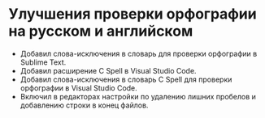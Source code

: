 # Улучшения проверки орфографии на русском и английском

- Добавил слова-исключения в словарь для проверки орфографии в Sublime Text.
- Добавил расширение C Spell в Visual Studio Code.
- Добавил слова-исключения в словарь C Spell для проверки орфографии в Visual Studio Code.
- Включил в редакторах настройки по удалению лишних пробелов и добавлению строки в конец файлов.
